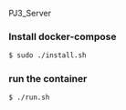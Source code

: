 PJ3_Server

### Install docker-compose
```bash
$ sudo ./install.sh
```

### run the container
```bash
$ ./run.sh
```